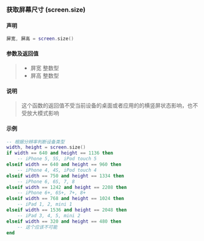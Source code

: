 ### 获取屏幕尺寸 \(**screen\.size**\)


#### 声明
```lua
屏宽, 屏高 = screen.size()
```


#### 参数及返回值
> - 屏宽 整数型
> - 屏高 整数型


#### 说明
> 这个函数的返回值不受当前设备的桌面或者应用的的横竖屏状态影响，也不受放大模式影响  


#### 示例  
```lua
-- 根据分辨率判断设备类型
width, height = screen.size()
if width == 640 and height == 1136 then
    -- iPhone 5, 5S, iPod touch 5
elseif width == 640 and height == 960 then
    -- iPhone 4, 4S, iPod touch 4
elseif width == 750 and height == 1334 then
    -- iPhone 6, 6S, 7, 8
elseif width == 1242 and height == 2208 then
    -- iPhone 6+, 6S+, 7+, 8+
elseif width == 768 and height == 1024 then
    -- iPad 1, 2, mini 1
elseif width == 1536 and height == 2048 then
    -- iPad 3, 4, 5, mini 2
elseif width == 320 and height == 480 then
    -- 这个应该不可能
end
```

